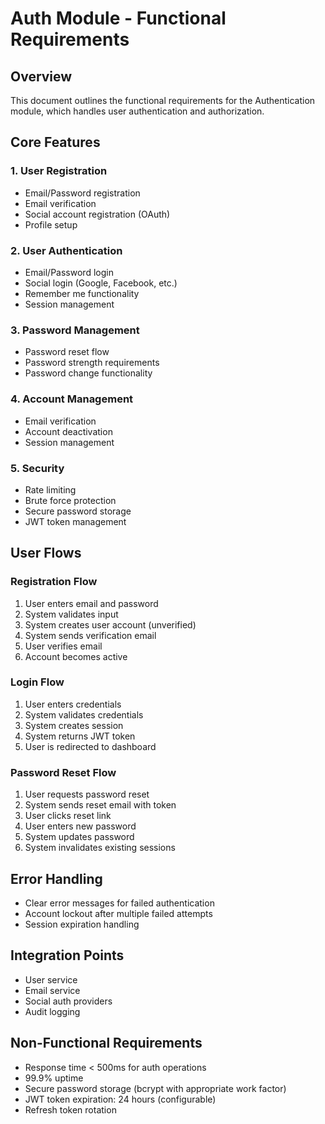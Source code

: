 # Auth Module - Functional Requirements

## Overview

This document outlines the functional requirements for the Authentication module, which handles user authentication and authorization.

## Core Features

### 1. User Registration

- Email/Password registration
- Email verification
- Social account registration (OAuth)
- Profile setup

### 2. User Authentication

- Email/Password login
- Social login (Google, Facebook, etc.)
- Remember me functionality
- Session management

### 3. Password Management

- Password reset flow
- Password strength requirements
- Password change functionality

### 4. Account Management

- Email verification
- Account deactivation
- Session management

### 5. Security

- Rate limiting
- Brute force protection
- Secure password storage
- JWT token management

## User Flows

### Registration Flow

1. User enters email and password
2. System validates input
3. System creates user account (unverified)
4. System sends verification email
5. User verifies email
6. Account becomes active

### Login Flow

1. User enters credentials
2. System validates credentials
3. System creates session
4. System returns JWT token
5. User is redirected to dashboard

### Password Reset Flow

1. User requests password reset
2. System sends reset email with token
3. User clicks reset link
4. User enters new password
5. System updates password
6. System invalidates existing sessions

## Error Handling

- Clear error messages for failed authentication
- Account lockout after multiple failed attempts
- Session expiration handling

## Integration Points

- User service
- Email service
- Social auth providers
- Audit logging

## Non-Functional Requirements

- Response time < 500ms for auth operations
- 99.9% uptime
- Secure password storage (bcrypt with appropriate work factor)
- JWT token expiration: 24 hours (configurable)
- Refresh token rotation
